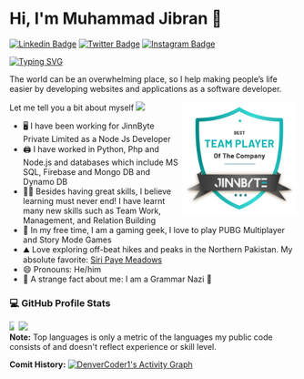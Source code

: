# Hi, I'm Muhammad Jibran 👋

[![Linkedin Badge](https://img.shields.io/badge/-LinkedIn-0e76a8?style=flat-square&logo=Linkedin&logoColor=white)](https://linkedin.com/in/jibranbabar)
[![Twitter Badge](https://img.shields.io/badge/-Twitter-00acee?style=flat-square&logo=Twitter&logoColor=white)](https://twitter.com/Muhamma77620406)
[![Instagram Badge](https://img.shields.io/badge/-Instagram-e4405f?style=flat-square&logo=Instagram&logoColor=white)](https://instagram.com/muhammadjibranofficial)

[![Typing SVG](https://readme-typing-svg.herokuapp.com?font=comfortaa&color=&size=25&height=40&lines=Nice+to+e-meet+you!;I'm+a+Software+Engineer;Tech+and+Travel+Blogger;and+a+homemade+chef%3F)](https://git.io/typing-svg)

The world can be an overwhelming place, so I help making people’s life easier by developing websites and applications as a software developer.

<a href="#"><img src="jb_badge.png" width="200" align="right" alt="avatar"/></a>

Let me tell you a bit about myself <img src="https://emojis.slackmojis.com/emojis/images/1520808873/3643/cool-doge.gif?1520808873" width="20" />

- 🖥️ I have been working for JinnByte Private Limited as a Node Js Developer
- 🖨️ I have worked in Python, Php and Node.js and databases which include MS SQL, Firebase and Mongo DB and Dynamo DB
- 🧑‍💻 Besides having great skills, I believe learning must never end! I have learnt many new skills such as Team Work, Management, and Relation Building
- 🎾 In my free time, I am a gaming geek, I love to play PUBG Multiplayer and Story Mode Games
- ⛰️ Love exploring off-beat hikes and peaks in the Northern Pakistan. My absolute favorite: <a href="https://goo.gl/maps/zV3r6AYPzJPiWTPC9">Siri Paye Meadows</a>
- 😄 Pronouns: He/him
- 🤯 A strange fact about me: I am a Grammar Nazi 😬

<h3>💻 GitHub Profile Stats</h3>
<div style="display: flex;">
  <div style="padding-right: 0px;">
    <img width="50%" align="left" src="https://github-stats-alpha.vercel.app/api?username=JibranBabar&theme=radical" />
  </div>
  <div style="padding-right: 0px;">
    <img width="50%" src="https://github-stats-alpha.vercel.app/api/top-langs/?username=JibranBabar&layout=compact&theme=radical" />
  </div>
</div>
<b>Note:</b> Top languages is only a metric of the languages my public code consists of and doesn't reflect experience or skill level.

<b>Comit History:</b>
<a href="https://github.com/ashutosh00710/github-readme-activity-graph"><img alt="DenverCoder1's Activity Graph" src="https://github-readme-activity-graph.cyclic.app/graph/?username=JibranBabar&bg_color=1F222E&color=F8D866&line=F85D7F&point=FFFFFF&hide_border=true" /></a>
